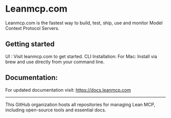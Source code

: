 # Leanmcp.com

Leanmcp.com is the fastest way to build, test, ship, use and monitor Model Context Protocol Servers.

## Getting started

UI : Visit leanmcp.com to get started.
CLI Installation: For Mac: Install via brew and use directly from your command line.

## Documentation: 

For updated documentation visit: https://docs.leanmcp.com

---
This GitHub organization hosts all repositories for managing Lean MCP, including open-source tools and essential docs.
